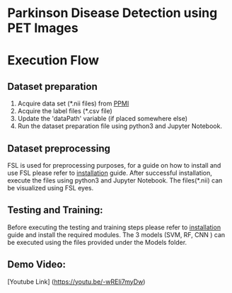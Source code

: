 # Parkinson Disease Detection using PET Images


# Execution Flow


## Dataset preparation 

1.	Acquire data set (*.nii files) from [PPMI](http://www.ppmi-info.org/)
2.	Acquire the label files (*.csv file)
3.	Update the 'dataPath' variable (if placed somewhere else) 
4.	Run the dataset preparation file using python3 and Jupyter Notebook.




## Dataset preprocessing

FSL is used for preprocessing purposes, for a guide on how to install and use FSL please refer to [installation](https://github.com/tanyajoon/UAlberta-Multimedia-Master-Program---Parkinson-Disease-Detection-using-PET-Images/blob/master/Installation.md) guide.
After successful installation, execute the files using python3 and Jupyter Notebook. The files(*.nii) can be visualized using FSL eyes.

## Testing and Training:

Before executing the testing and training steps please refer to [installation](https://github.com/tanyajoon/UAlberta-Multimedia-Master-Program---Parkinson-Disease-Detection-using-PET-Images/blob/master/Installation.md) guide and install the required modules.
The 3 models (SVM, RF, CNN ) can be executed using the files provided under the Models folder.

## Demo Video:
[Youtube Link] (https://youtu.be/-wREIi7myDw)

